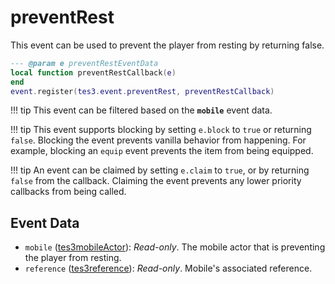 <!---
	This file is autogenerated. Do not edit this file manually. Your changes will be ignored.
	More information: https://github.com/MWSE/MWSE/tree/master/docs
-->

# preventRest
<div class="search_terms" style="display: none">preventrest</div>

This event can be used to prevent the player from resting by returning false.

```lua
--- @param e preventRestEventData
local function preventRestCallback(e)
end
event.register(tes3.event.preventRest, preventRestCallback)
```

!!! tip
	This event can be filtered based on the **`mobile`** event data.

!!! tip
	This event supports blocking by setting `e.block` to `true` or returning `false`. Blocking the event prevents vanilla behavior from happening. For example, blocking an `equip` event prevents the item from being equipped.

!!! tip
	An event can be claimed by setting `e.claim` to `true`, or by returning `false` from the callback. Claiming the event prevents any lower priority callbacks from being called.

## Event Data

* `mobile` ([tes3mobileActor](../../types/tes3mobileActor)): *Read-only*. The mobile actor that is preventing the player from resting.
* `reference` ([tes3reference](../../types/tes3reference)): *Read-only*. Mobile's associated reference.

